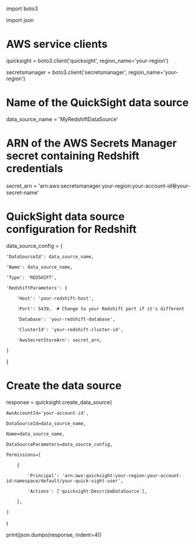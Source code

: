 import boto3

import json



# AWS service clients

quicksight = boto3.client('quicksight', region_name='your-region')

secretsmanager = boto3.client('secretsmanager', region_name='your-region')



# Name of the QuickSight data source

data_source_name = 'MyRedshiftDataSource'



# ARN of the AWS Secrets Manager secret containing Redshift credentials

secret_arn = 'arn:aws:secretsmanager:your-region:your-account-id:secret:your-secret-name'



# QuickSight data source configuration for Redshift

data_source_config = {

    'DataSourceId': data_source_name,

    'Name': data_source_name,

    'Type': 'REDSHIFT',

    'RedshiftParameters': {

        'Host': 'your-redshift-host',

        'Port': 5439,  # Change to your Redshift port if it's different

        'Database': 'your-redshift-database',

        'ClusterId': 'your-redshift-cluster-id',

        'AwsSecretStoreArn': secret_arn,

    }

}



# Create the data source

response = quicksight.create_data_source(

    AwsAccountId='your-account-id',

    DataSourceId=data_source_name,

    Name=data_source_name,

    DataSourceParameters=data_source_config,

    Permissions=[

        {

            'Principal': 'arn:aws:quicksight:your-region:your-account-id:namespace/default/your-quick-sight-user',

            'Actions': ['quicksight:DescribeDataSource'],

        },

    ]

)



print(json.dumps(response, indent=4))

